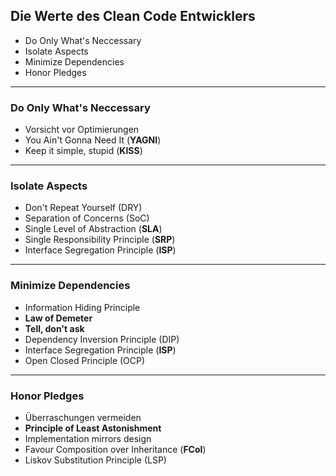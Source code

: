 ## Die Werte des Clean Code Entwicklers

- Do Only What's Neccessary
- Isolate Aspects
- Minimize Dependencies
- Honor Pledges

---

### Do Only What's Neccessary

- Vorsicht vor Optimierungen
- You Ain't Gonna Need It (**YAGNI**)
- Keep it simple, stupid (**KISS**)

---

### Isolate Aspects

- Don't Repeat Yourself (DRY)
- Separation of Concerns (SoC)
- Single Level of Abstraction (**SLA**)
- Single Responsibility Principle (**SRP**)
- Interface Segregation Principle (**ISP**)

---

### Minimize Dependencies

- Information Hiding Principle
- **Law of Demeter**
- **Tell, don't ask**
- Dependency Inversion Principle (DIP)
- Interface Segregation Principle (**ISP**)
- Open Closed Principle (OCP)

---

### Honor Pledges

- Überraschungen vermeiden
- **Principle of Least Astonishment**
- Implementation mirrors design
- Favour Composition over Inheritance (**FCoI**)
- Liskov Substitution Principle (LSP)
